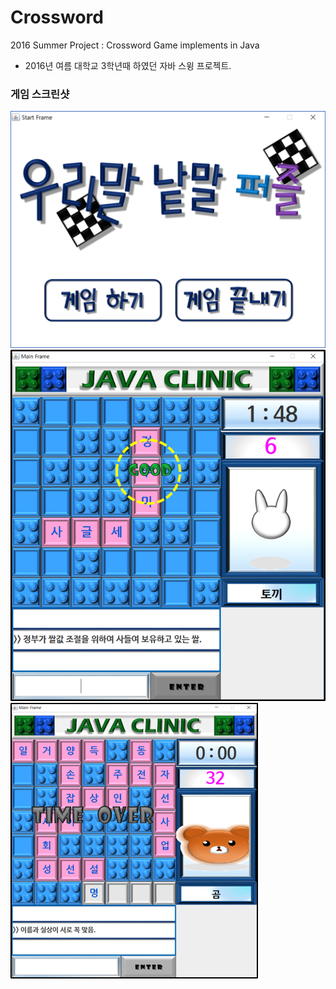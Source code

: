 # Crossword
2016 Summer Project : Crossword Game implements in Java
- 2016년 여름 대학교 3학년때 하였던 자바 스윙 프로젝트.

### 게임 스크린샷
![시작 페이지](./README_Image/game1_Image.png)
![게임 진행1](./README_Image/game2_Image.png)
![게임 진행2](./README_Image/game3_Image.png)